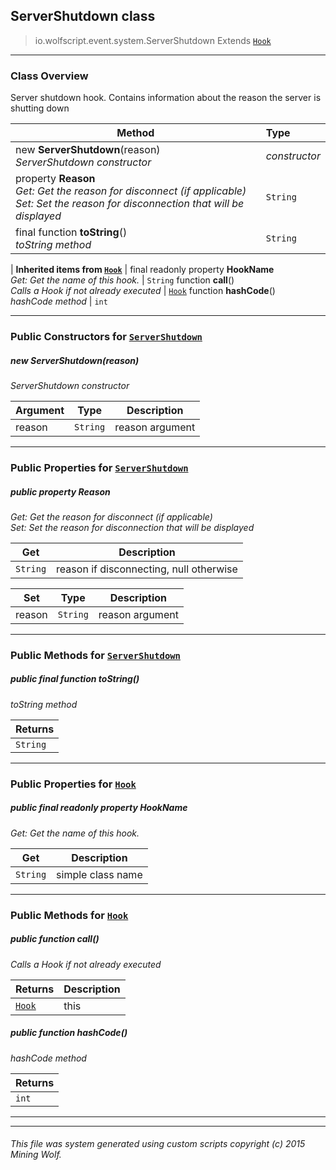 ## ServerShutdown __class__

>io.wolfscript.event.system.ServerShutdown
>Extends [`Hook`](../../hook/Hook.md)

---

### Class Overview

Server shutdown hook. Contains information about the reason the server is shutting down

Method | Type   
--- | :--- 
new __ServerShutdown__(reason) <br> _ServerShutdown constructor_ | _constructor_
  property __Reason__ <br> _Get: Get the reason for disconnect (if applicable)<br>Set: Set the reason for disconnection that will be displayed_ | `String`
final function __toString__() <br> _toString method_ | `String`
 |
__Inherited items from [`Hook`](../../hook/Hook.md)__ |
final readonly property __HookName__ <br> _Get: Get the name of this hook._ | `String`
 function __call__() <br> _Calls a Hook if not already executed_ | [`Hook`](../../hook/Hook.md)
 function __hashCode__() <br> _hashCode method_ | `int`





---

### Public Constructors for [`ServerShutdown`](ServerShutdown.md)

##### <a id='servershutdown'></a>new __ServerShutdown__(reason) 

_ServerShutdown constructor_

Argument | Type | Description  
--- | --- | --- 
reason | `String` | reason argument

---

### Public Properties for [`ServerShutdown`](ServerShutdown.md)

##### <a id='reason'></a>public   property __Reason__

_Get: Get the reason for disconnect (if applicable)<br>Set: Set the reason for disconnection that will be displayed_

Get | Description
--- | --- 
`String` | reason if disconnecting, null otherwise

Set | Type | Description  
--- | --- | --- 
reason | `String` | reason argument


---

### Public Methods for [`ServerShutdown`](ServerShutdown.md)

##### <a id='tostring'></a>public final function __toString__()

_toString method_

Returns | 
--- | 
`String` |


---

### Public Properties for [`Hook`](../../hook/Hook.md)

##### <a id='hookname'></a>public final readonly property __HookName__

_Get: Get the name of this hook._

Get | Description
--- | --- 
`String` | simple class name



---

### Public Methods for [`Hook`](../../hook/Hook.md)

##### <a id='call'></a>public  function __call__()

_Calls a Hook if not already executed_

Returns | Description
--- | --- 
[`Hook`](../../hook/Hook.md) | this


##### <a id='hashcode'></a>public  function __hashCode__()

_hashCode method_

Returns | 
--- | 
`int` |


---


---


###### This file was system generated using custom scripts copyright (c) 2015 Mining Wolf.
	

